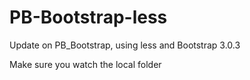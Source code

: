 PB-Bootstrap-less
=================

Update on PB_Bootstrap, using less and Bootstrap 3.0.3

Make sure you watch the local folder 
